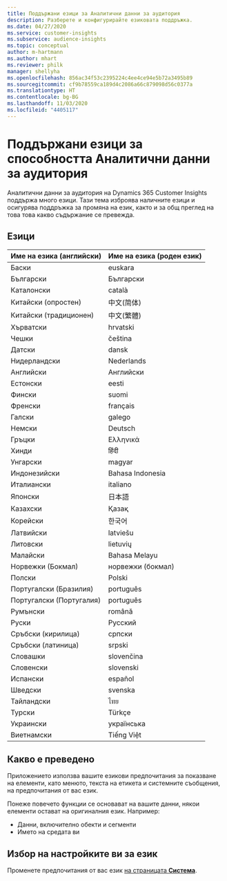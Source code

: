 ```yaml
---
title: Поддържани езици за Аналитични данни за аудитория
description: Разберете и конфигурирайте езиковата поддръжка.
ms.date: 04/27/2020
ms.service: customer-insights
ms.subservice: audience-insights
ms.topic: conceptual
author: m-hartmann
ms.author: mhart
ms.reviewer: philk
manager: shellyha
ms.openlocfilehash: 856ac34f53c2395224c4ee4ce94e5b72a3495b89
ms.sourcegitcommit: cf9b78559ca189d4c2086a66c879098d56c0377a
ms.translationtype: HT
ms.contentlocale: bg-BG
ms.lasthandoff: 11/03/2020
ms.locfileid: "4405117"
---
```

# <a name="supported-languages-for-audience-insights-capability"></a>Поддържани езици за способността Аналитични данни за аудитория

Аналитични данни за аудитория на Dynamics 365 Customer Insights поддържа много езици. Тази тема изброява наличните езици и осигурява поддръжка за промяна на език, както и за общ преглед на това това какво съдържание се превежда.

## <a name="languages"></a>Езици

| Име на езика (английски)|  Име на езика (роден език) |
| ------------- | ------------- |
| Баски | euskara |
| Български | Български |
| Каталонски | català |
| Китайски (опростен) | 中文(简体) |
| Китайски (традиционен) | 中文(繁體) |
| Хърватски | hrvatski |
| Чешки | čeština |
| Датски | dansk |
| Нидерландски | Nederlands |
| Английски | Английски |
| Естонски | eesti |
| Фински | suomi |
| Френски | français |
| Галски | galego |
| Немски | Deutsch |
| Гръцки | Ελληνικά |
| Хинди | हिंदी |
| Унгарски | magyar |
| Индонезийски | Bahasa Indonesia |
| Италиански | italiano |
| Японски | 日本語 |
| Казахски | Қазақ |
| Корейски | 한국어 |
| Латвийски | latviešu |
| Литовски | lietuvių |
| Малайски | Bahasa Melayu |
| Норвежки (Бокмал) | норвежки (бокмал) |
| Полски | Polski |
| Португалски (Бразилия) | português |
| Португалски (Португалия) | português |
| Румънски | română |
| Руски | Русский |
| Сръбски (кирилица) | српски |
| Сръбски (латиница) | srpski |
| Словашки | slovenčina |
| Словенски | slovenski |
| Испански | español |
| Шведски | svenska |
| Тайландски | ไทย |
| Турски | Türkçe |
| Украински | українська |
| Виетнамски | Tiếng Việt |

## <a name="whats-translated"></a>Какво е преведено

Приложението използва вашите езикови предпочитания за показване на елементи, като менюто, текста на етикета и системните съобщения, на предпочитания от вас език.

Понеже повечето функции се основават на вашите данни, някои елементи остават на оригиналния език. Например:

- Данни, включително обекти и сегменти
- Името на средата ви

## <a name="choose-your-language-settings"></a>Избор на настройките ви за език  

Променете предпочитания от вас език [на страницата **Система**](system.md).

